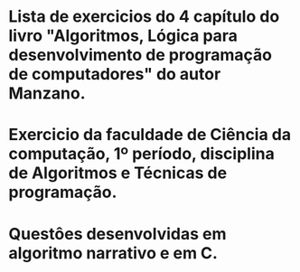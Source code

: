 # Lista de exercicios do 4 capítulo do livro "Algoritmos, Lógica para desenvolvimento de programação de computadores" do autor Manzano.
# Exercicio da faculdade de Ciência da computação, 1º período, disciplina de Algoritmos e Técnicas de programação.


# Questôes desenvolvidas em algoritmo narrativo e em C.
